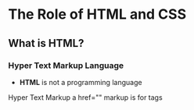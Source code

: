 <h1>The Role of HTML and CSS</h1>

<h2>What is HTML?</h2>
<h3><strong>Hyper Text Markup Language</strong></h3>
<ul>
    <li><strong>HTML</strong> is not a programming language</li>
</ul>
<tr>
    <td>Hyper Text</td>
    <td>Markup</td>
</tr>
<tr>
    <td>a href=""</td>
    <td>markup is for tags </td>
</tr>
